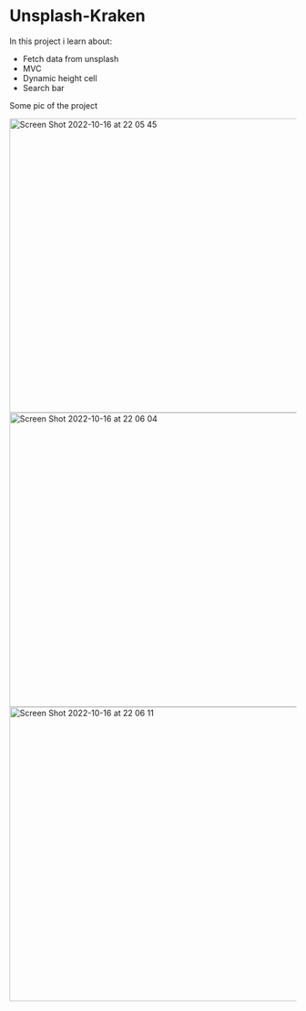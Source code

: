 # Unsplash-Kraken

In this project i learn about:
- Fetch data from unsplash
- MVC
- Dynamic height cell
- Search bar

Some pic of the project

<img width="516" alt="Screen Shot 2022-10-16 at 22 05 45" src="https://user-images.githubusercontent.com/97111661/196043010-16bd564a-c3b2-4bad-b0e5-8bca50e756a8.png">
<img width="516" alt="Screen Shot 2022-10-16 at 22 06 04" src="https://user-images.githubusercontent.com/97111661/196043016-86faa3a7-a467-428f-8fd8-bb6cded00b27.png">
<img width="516" alt="Screen Shot 2022-10-16 at 22 06 11" src="https://user-images.githubusercontent.com/97111661/196043018-83692c69-4cad-40a0-b40a-e3cb942c8b64.png">
